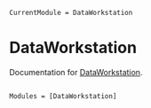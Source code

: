 ```@meta
CurrentModule = DataWorkstation
```

# DataWorkstation

Documentation for [DataWorkstation](https://github.com/leferrad/DataWorkstation.jl).

```@index
```

```@autodocs
Modules = [DataWorkstation]
```

